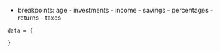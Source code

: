 - breakpoints: age - investments - income - savings - percentages - returns - taxes

```
data = {
  
}
```
